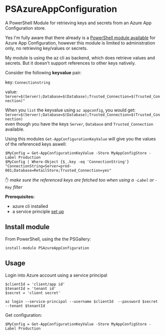 # PSAzureAppConfiguration

A PowerShell Module for retrieving keys and secrets from an Azure App Configuration store.

Yes I'm fully aware that there already is a [PowerShell module available](https://docs.microsoft.com/en-us/powershell/module/az.appconfiguration/?view=azps-5.5.0#app-configuration) for Azure App Configuration, however this module is limited to administration only, no retrieving key/values or secrets.

My module is using the az cli as backend, which does retrieve values and secrets. But it doesn't support references to other keys natively.

Consider the following **keyvalue** pair:

key: `Connectionstring`

value: `Server=$(Server);Database=$(Database);Trusted_Connection=$(Trusted_Connection)"`

When you `list` the keyvalue using `az appconfig`, you would get:  
`Server=$(Server);Database=$(Database);Trusted_Connection=$(Trusted_Connection)`  
even though you have the keys `Server`, `Database` and `Trusted_Connection` available.

Using this modules `Get-AppConfigurationKeyValue` will give you the values of the referenced keys aswell:  

`$MyConfig = Get-AppConfigurationKeyValue -Store MyAppConfigStore -Label Production`  
`$MyConfig | Where-Object {$_.key -eq 'ConnectionString'}`  
`"ConnectionString=Server=prod-001;Database=RetailStore;Trusted_Connection=yes"`

✋ *make sure the referenced keys are fetched too when using a `-Label` or `-Key` filter*

**Prerequisites:**
- azure cli installed
- a service principle [set up](https://docs.microsoft.com/en-us/cli/azure/create-an-azure-service-principal-azure-cli)
## Install module
From PowerShell, using the the PSGallery:

`install-module PSAzureAppConfiguration`

## Usage
Login into Azure account using a service principal
```
$clientId = 'client/app id'
$tenantId = 'tenant id'
$secret = 'client secret'

az login --service-principal --username $clientId  --password $secret --tenant $tenantId
```

Get configuration:

`$MyConfig = Get-AppConfigurationKeyValue -Store MyAppConfigStore -Label Production`
